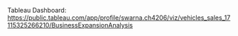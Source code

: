 Tableau Dashboard: https://public.tableau.com/app/profile/swarna.ch4206/viz/vehicles_sales_17115325266210/BusinessExpansionAnalysis
